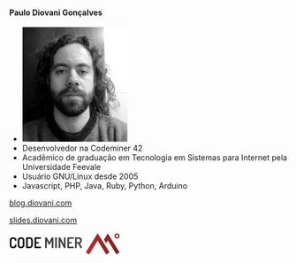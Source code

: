 <!-- .slide: class="author" -->

#### Paulo Diovani Gonçalves

- ![avatar][avatar] <!-- .element: class="pull-right" -->
- Desenvolvedor na Codeminer 42
- Acadêmico de graduação em Tecnologia em Sistemas
    para Internet pela Universidade Feevale
- Usuário GNU/Linux desde 2005
- Javascript, PHP, Java, Ruby, Python, Arduino

[blog.diovani.com][blog]

[slides.diovani.com][slides]

[![codeminer42][code-logo]][code-site] <!-- .element: class="no-border no-background" -->

[avatar]: img/avatar-pb.jpg
[blog]: http://blog.diovani.com
[slides]: http://slides.diovani.com
[code-logo]: img/codeminer42.png
[code-site]: http://codeminer42.com/
